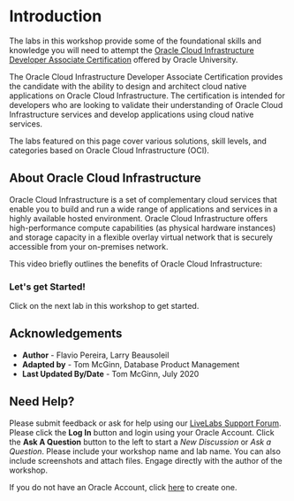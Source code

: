 
# Introduction

The labs in this workshop provide some of the foundational skills and knowledge you will need to attempt the [Oracle Cloud Infrastructure Developer Associate Certification](https://www.oracle.com/cloud/iaas/training/developers.html) offered by Oracle University.

The Oracle Cloud Infrastructure Developer Associate Certification provides the candidate with the ability to design and architect cloud native applications on Oracle Cloud Infrastructure. The certification is intended for developers who are looking to validate their understanding of Oracle Cloud Infrastructure services and develop applications using cloud native services.

The labs featured on this page cover various solutions, skill levels, and categories based on Oracle Cloud Infrastructure (OCI).

## About Oracle Cloud Infrastructure

Oracle Cloud Infrastructure is a set of complementary cloud services that enable you to build and run a wide range of applications and services in a highly available hosted environment. Oracle Cloud Infrastructure offers high-performance compute capabilities (as physical hardware instances) and storage capacity in a flexible overlay virtual network that is securely accessible from your on-premises network.

This video briefly outlines the benefits of Oracle Cloud Infrastructure:

[](youtube:-OBrKIlSt_Q)

### Let's get Started!

Click on the next lab in this workshop to get started.

## Acknowledgements

- **Author** - Flavio Pereira, Larry Beausoleil
- **Adapted by** -  Tom McGinn, Database Product Management
- **Last Updated By/Date** - Tom McGinn, July 2020

## Need Help?
Please submit feedback or ask for help using our [LiveLabs Support Forum](https://community.oracle.com/tech/developers/categories/oracle-cloud-infrastructure-fundamentals). Please click the **Log In** button and login using your Oracle Account. Click the **Ask A Question** button to the left to start a *New Discussion* or *Ask a Question*.  Please include your workshop name and lab name.  You can also include screenshots and attach files.  Engage directly with the author of the workshop.

If you do not have an Oracle Account, click [here](https://profile.oracle.com/myprofile/account/create-account.jspx) to create one.
